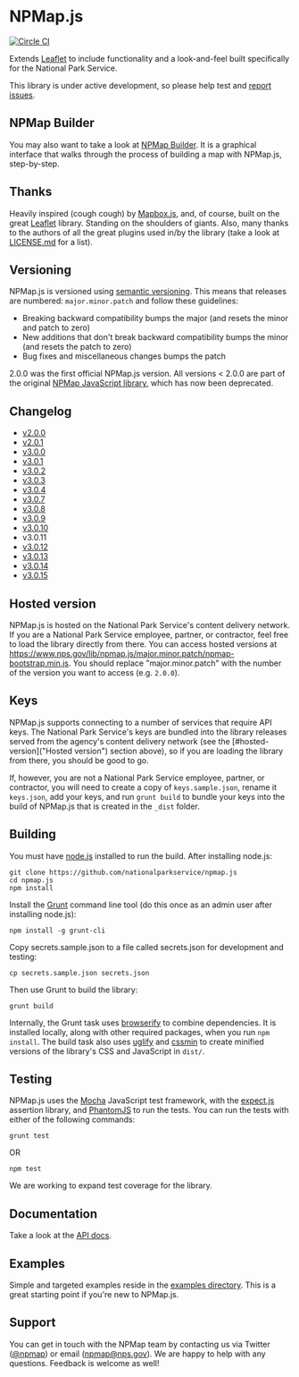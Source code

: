 # NPMap.js

[![Circle CI](https://circleci.com/gh/nationalparkservice/npmap.js.svg?style=svg)](https://circleci.com/gh/nationalparkservice/npmap.js)

Extends [Leaflet](http://leafletjs.com) to include functionality and a look-and-feel built specifically for the National Park Service.

This library is under active development, so please help test and [report issues](https://github.com/nationalparkservice/npmap.js/issues).

## NPMap Builder

You may also want to take a look at [NPMap Builder](https://github.com/nationalparkservice/npmap-builder). It is a graphical interface that walks through the process of building a map with NPMap.js, step-by-step.

## Thanks

Heavily inspired (cough cough) by [Mapbox.js](https://github.com/mapbox/mapbox.js), and, of course, built on the great [Leaflet](http://leafletjs.com) library. Standing on the shoulders of giants. Also, many thanks to the authors of all the great plugins used in/by the library (take a look at [LICENSE.md](https://github.com/nationalparkservice/npmap.js/blob/master/LICENSE.md) for a list).

## Versioning

NPMap.js is versioned using [semantic versioning](http://semver.org). This means that releases are numbered: `major.minor.patch` and follow these guidelines:

- Breaking backward compatibility bumps the major (and resets the minor and patch to zero)
- New additions that don't break backward compatibility bumps the minor (and resets the patch to zero)
- Bug fixes and miscellaneous changes bumps the patch

2.0.0 was the first official NPMap.js version. All versions < 2.0.0 are part of the original [NPMap JavaScript library](https://github.com/nationalparkservice/npmap), which has now been deprecated.

## Changelog

- [v2.0.0](https://github.com/nationalparkservice/npmap.js/issues?q=milestone%3A2.0.0+is%3Aclosed)
- [v2.0.1](https://github.com/nationalparkservice/npmap.js/issues?q=milestone%3A2.0.1+is%3Aclosed)
- [v3.0.0](https://github.com/nationalparkservice/npmap.js/issues?q=milestone%3A3.0.0+is%3Aclosed)
- [v3.0.1](https://github.com/nationalparkservice/npmap.js/issues?q=milestone%3A3.0.1+is%3Aclosed)
- [v3.0.2](https://github.com/nationalparkservice/npmap.js/issues?q=milestone%3A3.0.2+is%3Aclosed)
- [v3.0.3](https://github.com/nationalparkservice/npmap.js/issues?q=milestone%3A3.0.3+is%3Aclosed)
- [v3.0.4](https://github.com/nationalparkservice/npmap.js/issues?q=milestone%3A3.0.4+is%3Aclosed)
- [v3.0.7](https://github.com/nationalparkservice/npmap.js/issues?q=milestone%3A3.0.7+is%3Aclosed)
- [v3.0.8](https://github.com/nationalparkservice/npmap.js/issues?q=milestone%3A3.0.8+is%3Aclosed)
- [v3.0.9](https://github.com/nationalparkservice/npmap.js/issues?q=milestone%3A3.0.9+is%3Aclosed)
- [v3.0.10](https://github.com/nationalparkservice/npmap.js/issues?q=milestone%3A3.0.10+is%3Aclosed)
- v3.0.11
- [v3.0.12](https://github.com/nationalparkservice/npmap.js/issues?q=milestone%3A3.0.12+is%3Aclosed)
- [v3.0.13](https://github.com/nationalparkservice/npmap.js/issues?q=milestone%3A3.0.13+is%3Aclosed)
- [v3.0.14](https://github.com/nationalparkservice/npmap.js/issues?q=milestone%3A3.0.14+is%3Aclosed)
- [v3.0.15](https://github.com/nationalparkservice/npmap.js/issues?q=milestone%3A3.0.15+is%3Aclosed)

## Hosted version

NPMap.js is hosted on the National Park Service's content delivery network. If you are a National Park Service employee, partner, or contractor, feel free to load the library directly from there. You can access hosted versions at https://www.nps.gov/lib/npmap.js/major.minor.patch/npmap-bootstrap.min.js. You should replace "major.minor.patch" with the number of the version you want to access (e.g. `2.0.0`).

## Keys

NPMap.js supports connecting to a number of services that require API keys. The National Park Service's keys are bundled into the library releases served from the agency's content delivery network (see the [#hosted-version]("Hosted version") section above), so if you are loading the library from there, you should be good to go.

If, however, you are not a National Park Service employee, partner, or contractor, you will need to create a copy of `keys.sample.json`, rename it `keys.json`, add your keys, and run `grunt build` to bundle your keys into the build of NPMap.js that is created in the `_dist` folder.

## Building

You must have [node.js](https://nodejs.org/) installed to run the build. After installing node.js:

    git clone https://github.com/nationalparkservice/npmap.js
    cd npmap.js
    npm install

Install the [Grunt](http://gruntjs.com/) command line tool (do this once as an admin user after installing node.js):

    npm install -g grunt-cli

Copy secrets.sample.json to a file called secrets.json for development and testing:

    cp secrets.sample.json secrets.json

Then use Grunt to build the library:

    grunt build

Internally, the Grunt task uses [browserify](https://github.com/substack/node-browserify) to combine dependencies. It is installed locally, along with other required packages, when you run `npm install`. The build task also uses [uglify](https://github.com/gruntjs/grunt-contrib-uglify) and [cssmin](https://npmjs.org/package/grunt-contrib-cssmin) to create minified versions of the library's CSS and JavaScript in `dist/`.

## Testing

NPMap.js uses the [Mocha](https://mochajs.org) JavaScript test framework, with the [expect.js](https://github.com/Automattic/expect.js) assertion library, and [PhantomJS](http://phantomjs.org/) to run the tests. You can run the tests with either of the following commands:

    grunt test

OR

    npm test

We are working to expand test coverage for the library.

## Documentation

Take a look at the [API docs](https://github.com/nationalparkservice/npmap.js/blob/master/api/index.md).

## Examples

Simple and targeted examples reside in the [examples directory](https://github.com/nationalparkservice/npmap.js/blob/master/examples/). This is a great starting point if you're new to NPMap.js.

## Support

You can get in touch with the NPMap team by contacting us via Twitter ([@npmap](https://twitter.com/npmap)) or email ([npmap@nps.gov](mailto:npmap@nps.gov)). We are happy to help with any questions. Feedback is welcome as well!
